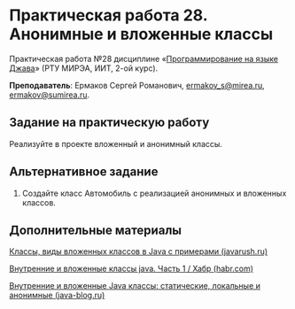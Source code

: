 # Практическая работа 28. Анонимные и вложенные классы
Практическая работа №28 дисциплине «[Программирование на языке Джава](https://online-edu.mirea.ru/course/view.php?id=4053)» (РТУ МИРЭА, ИИТ, 2-ой курс).

**Преподаватель**: Ермаков Сергей Романович, ermakov_s@mirea.ru, ermakov@sumirea.ru.

## Задание на практическую работу

Реализуйте в проекте вложенный и анонимный классы.

## Альтернативное задание

1. Создайте класс Автомобиль с реализацией анонимных и вложенных классов.


## Дополнительные материалы

[Классы, виды вложенных классов в Java с примерами (javarush.ru)](https://javarush.ru/groups/posts/vidy-vlozhennyh-klassov)

[Внутренние и вложенные классы java. Часть 1 / Хабр (habr.com)](https://habr.com/ru/post/439648/)

[Внутренние и вложенные Java классы: статические, локальные и анонимные (java-blog.ru)](https://java-blog.ru/osnovy/vnutrennie-i-vlozhennye-java-klassy)

